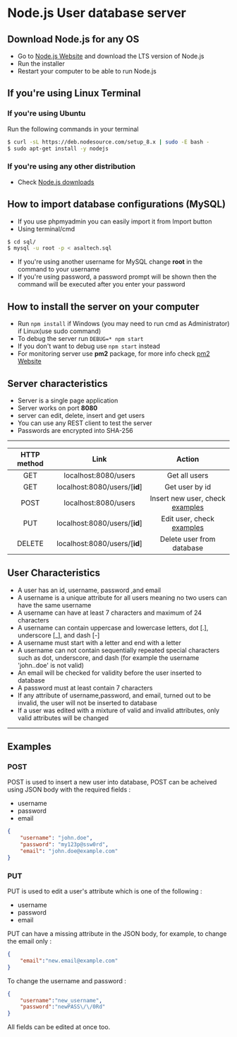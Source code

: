 # Node.js User database server #
## Download Node.js for any OS ##
* Go to [Node.js Website](https://nodejs.org) and download the LTS version of Node.js
* Run the installer
* Restart your computer to be able to run Node.js
## If you're using Linux Terminal ##
### If you're using Ubuntu ###
Run the following commands in your terminal
```sh
$ curl -sL https://deb.nodesource.com/setup_8.x | sudo -E bash -
$ sudo apt-get install -y nodejs
```
### If you're using any other distribution ###
* Check [Node.js downloads](https://nodejs.org/en/download/package-manager/)

## How to import database configurations (MySQL) ##
* If you use phpmyadmin you can easily import it from Import button
* Using terminal/cmd
```sh
$ cd sql/
$ mysql -u root -p < asaltech.sql
```
* If you're using another username for MySQL change __root__ in the command to your username
* If you're using password, a password prompt will be shown then the command will be executed after you enter your password


## How to install the server on your computer ##
* Run `npm install` if Windows (you may need to run cmd as Administrator) if Linux(use sudo command)
* To debug the server run `DEBUG=* npm start`
* If you don't want to debug use `npm start` instead
* For monitoring server use __pm2__ package, for more info check [pm2 Website](http://pm2.keymetrics.io/)


## Server characteristics ##
* Server is a single page application 
* Server works on port **8080**
* server can edit, delete, insert and get users
* You can use any REST client to test the server
* Passwords are encrypted into SHA-256
-------------------
|HTTP method| Link | Action |
|:-----:|:-----:|:-----:|
| GET | localhost:8080/users | Get all users|
| GET | localhost:8080/users/[**id**] | Get user by id
| POST | localhost:8080/users | Insert new user, check [examples](#markdown-header-examples)
| PUT | localhost:8080/users/[**id**] | Edit user, check [examples](#markdown-header-examples) |
| DELETE | localhost:8080/users/[**id**] | Delete user from database


## User Characteristics ##
* A user has an id, username, password ,and email
* A username is a unique attribute for all users meaning no two users can have the same username
* A username can have at least 7 characters and maximum of 24 characters
* A username can contain uppercase and lowercase letters, dot [.], underscore [_], and dash [-]
* A username must start with a letter and end with a letter
* A username can not contain sequentially repeated special characters such as dot, underscore, and dash (for example the username 'john..doe' is not valid)
* An email will be checked for validity before the user inserted to database
* A password must at least contain 7 characters
* If any attribute of username,password, and email, turned out to be invalid, the user will not be inserted to database
* If a user was edited with a mixture of valid and invalid attributes, only valid attributes will be changed

--------------------
## Examples ##
### POST ###
POST is used to insert a new user into database, POST can be acheived using JSON body with the required fields :
* username
* password
* email

```json
{
    "username": "john.doe",
    "password": "my123p@ssw0rd",
    "email": "john.doe@example.com"
}
```

### PUT ###
PUT is used to edit a user's attribute which is one of the following :
* username
* password
* email

PUT can have a missing attribute in the JSON body, for example, to change the email only :
```json
{
    "email":"new.email@example.com"
}
```

To change the username and password :
```json
{
    "username":"new_username",
    "password":"newPASS\/\/0Rd"
}
```
All fields can be edited at once too.